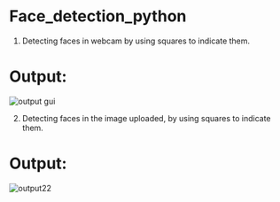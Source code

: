 # Face_detection_python

1. Detecting faces in webcam by using squares to indicate them.
# Output:
![output gui](https://github.com/chandana96k/face_detection_python/assets/106166200/f0b0410e-eb6e-4d22-ae40-c05dbecc43d0)

2. Detecting faces in the image uploaded, by using squares to indicate them.
# Output:
![output22](https://github.com/chandana96k/face_detection_python/assets/106166200/934bd0cb-59db-482e-bd5a-140f018c3535)

